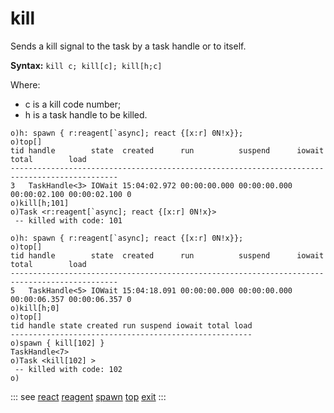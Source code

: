 # kill

Sends a kill signal to the task by a task handle or to itself.

**Syntax:** ``` kill c; kill[c]; kill[h;c] ```

Where:

- c is a kill code number;
- h is a task handle to be killed.

```o
o)h: spawn { r:reagent[`async]; react {[x:r] 0N!x}};
o)top[]
tid handle        state  created      run          suspend      iowait       total        load
----------------------------------------------------------------------------------------------
3   TaskHandle<3> IOWait 15:04:02.972 00:00:00.000 00:00:00.000 00:00:02.100 00:00:02.100 0
o)kill[h;101]
o)Task <r:reagent[`async]; react {[x:r] 0N!x}>
 -- killed with code: 101

o)h: spawn { r:reagent[`async]; react {[x:r] 0N!x}};
o)top[]
tid handle        state  created      run          suspend      iowait       total        load
----------------------------------------------------------------------------------------------
5   TaskHandle<5> IOWait 15:04:18.091 00:00:00.000 00:00:00.000 00:00:06.357 00:00:06.357 0
o)kill[h;0]
o)top[]
tid handle state created run suspend iowait total load
------------------------------------------------------
o)spawn { kill[102] }
TaskHandle<7>
o)Task <kill[102] >
 -- killed with code: 102
o)
```

::: see
[react](/verbs/other/react.md)
[reagent](/verbs/other/reagent.md)
[spawn](/verbs/concurrency/spawn.md)
[top](/verbs/concurrency/top.md)
[exit](/verbs/other/exit.md)
:::
